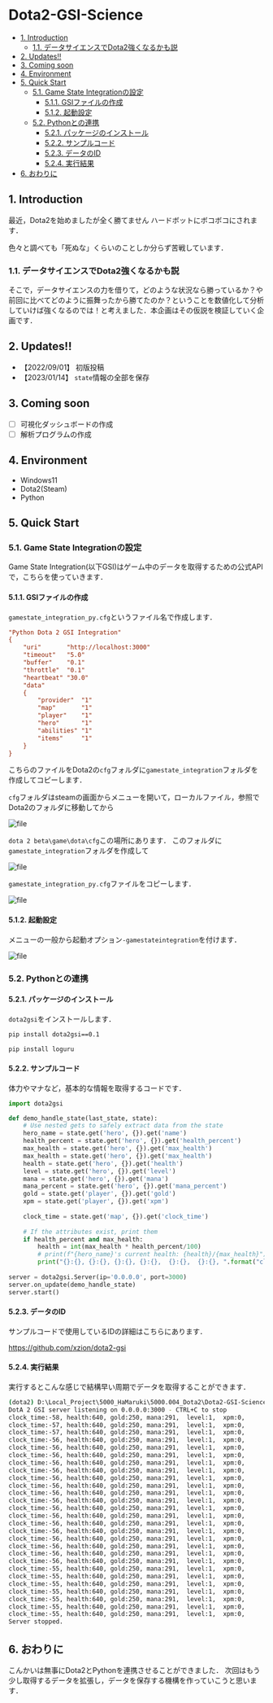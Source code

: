 # Dota2-GSI-Science

- [1. Introduction](#1-introduction)
  - [1.1. データサイエンスでDota2強くなるかも説](#11-データサイエンスでdota2強くなるかも説)
- [2. Updates!!](#2-updates)
- [3. Coming soon](#3-coming-soon)
- [4. Environment](#4-environment)
- [5. Quick Start](#5-quick-start)
  - [5.1. Game State Integrationの設定](#51-game-state-integrationの設定)
    - [5.1.1. GSIファイルの作成](#511-gsiファイルの作成)
    - [5.1.2. 起動設定](#512-起動設定)
  - [5.2. Pythonとの連携](#52-pythonとの連携)
    - [5.2.1. パッケージのインストール](#521-パッケージのインストール)
    - [5.2.2. サンプルコード](#522-サンプルコード)
    - [5.2.3. データのID](#523-データのid)
    - [5.2.4. 実行結果](#524-実行結果)
- [6. おわりに](#6-おわりに)

## 1. Introduction


最近，Dota2を始めましたが全く勝てません
ハードボットにボコボコにされます．

色々と調べても「死ぬな」くらいのことしか分らず苦戦しています．

### 1.1. データサイエンスでDota2強くなるかも説

そこで，データサイエンスの力を借りて，どのような状況なら勝っているか？や前回に比べてどのように振舞ったから勝てたのか？ということを数値化して分析していけば強くなるのでは！と考えました．本企画はその仮説を検証していく企画です．

## 2. Updates!!

- 【2022/09/01】 初版投稿
- 【2023/01/14】 `state`情報の全部を保存

## 3. Coming soon

- [ ] 可視化ダッシュボードの作成
- [ ] 解析プログラムの作成

## 4. Environment

- Windows11
- Dota2(Steam)
- Python


## 5. Quick Start

### 5.1. Game State Integrationの設定

Game State Integration(以下GSI)はゲーム中のデータを取得するための公式APIで，こちらを使っていきます．

#### 5.1.1. GSIファイルの作成

`gamestate_integration_py.cfg`というファイル名で作成します．

```cfg
"Python Dota 2 GSI Integration"
{
    "uri"       "http://localhost:3000"
    "timeout"   "5.0"
    "buffer"    "0.1"
    "throttle"  "0.1"
    "heartbeat" "30.0"
    "data"
    {
        "provider"  "1"
        "map"       "1"
        "player"    "1"
        "hero"      "1"
        "abilities" "1"
        "items"     "1"
    }
}
```

こちらのファイルをDota2の`cfg`フォルダに`gamestate_integration`フォルダを作成してコピーします．

`cfg`フォルダはsteamの画面からメニューを開いて，ローカルファイル，参照でDota2のフォルダに移動してから

![file](https://hamaruki.com/wp-content/uploads/2022/09/image-1662007168773.png)

`dota 2 beta\game\dota\cfg`この場所にあります．
このフォルダに`gamestate_integration`フォルダを作成して

![file](https://hamaruki.com/wp-content/uploads/2022/09/image-1662007373027.png)

`gamestate_integration_py.cfg`ファイルをコピーします．

![file](https://hamaruki.com/wp-content/uploads/2022/09/image-1662007423662.png)


#### 5.1.2. 起動設定

メニューの一般から起動オプション`-gamestateintegration`を付けます．


![file](https://hamaruki.com/wp-content/uploads/2022/09/image-1662007521159.png)


### 5.2. Pythonとの連携

#### 5.2.1. パッケージのインストール

`dota2gsi`をインストールします．

```bash
pip install dota2gsi==0.1
```

```bash
pip install loguru
```

#### 5.2.2. サンプルコード

体力やマナなど，基本的な情報を取得するコードです．

```python
import dota2gsi

def demo_handle_state(last_state, state):
    # Use nested gets to safely extract data from the state
    hero_name = state.get('hero', {}).get('name')
    health_percent = state.get('hero', {}).get('health_percent')
    max_health = state.get('hero', {}).get('max_health')
    max_health = state.get('hero', {}).get('max_health')
    health = state.get('hero', {}).get('health')
    level = state.get('hero', {}).get('level')
    mana = state.get('hero', {}).get('mana')
    mana_percent = state.get('hero', {}).get('mana_percent')
    gold = state.get('player', {}).get('gold')
    xpm = state.get('player', {}).get('xpm')
    
    clock_time = state.get('map', {}).get('clock_time')
    
    # If the attributes exist, print them
    if health_percent and max_health:
        health = int(max_health * health_percent/100)
        # print(f"{hero_name}'s current health: {health}/{max_health}")
        print("{}:{}, {}:{}, {}:{}, {}:{},  {}:{},  {}:{}, ".format("clock_time", clock_time, "health", health, "gold", gold, "mana", mana, "level", level, "xpm", xpm))
        
server = dota2gsi.Server(ip='0.0.0.0', port=3000)
server.on_update(demo_handle_state)
server.start()
```

#### 5.2.3. データのID

サンプルコードで使用しているIDの詳細はこちらにあります．

https://github.com/xzion/dota2-gsi



#### 5.2.4. 実行結果

実行するとこんな感じで結構早い周期でデータを取得することができます．

```bash
(dota2) D:\Local_Project\5000_HaMaruki\5000.004_Dota2\Dota2-GSI-Science>python demo.py
DotA 2 GSI server listening on 0.0.0.0:3000 - CTRL+C to stop
clock_time:-58, health:640, gold:250, mana:291,  level:1,  xpm:0, 
clock_time:-57, health:640, gold:250, mana:291,  level:1,  xpm:0, 
clock_time:-57, health:640, gold:250, mana:291,  level:1,  xpm:0, 
clock_time:-56, health:640, gold:250, mana:291,  level:1,  xpm:0, 
clock_time:-56, health:640, gold:250, mana:291,  level:1,  xpm:0, 
clock_time:-56, health:640, gold:250, mana:291,  level:1,  xpm:0, 
clock_time:-56, health:640, gold:250, mana:291,  level:1,  xpm:0, 
clock_time:-56, health:640, gold:250, mana:291,  level:1,  xpm:0, 
clock_time:-56, health:640, gold:250, mana:291,  level:1,  xpm:0, 
clock_time:-56, health:640, gold:250, mana:291,  level:1,  xpm:0, 
clock_time:-56, health:640, gold:250, mana:291,  level:1,  xpm:0, 
clock_time:-56, health:640, gold:250, mana:291,  level:1,  xpm:0, 
clock_time:-56, health:640, gold:250, mana:291,  level:1,  xpm:0, 
clock_time:-56, health:640, gold:250, mana:291,  level:1,  xpm:0, 
clock_time:-56, health:640, gold:250, mana:291,  level:1,  xpm:0, 
clock_time:-56, health:640, gold:250, mana:291,  level:1,  xpm:0, 
clock_time:-56, health:640, gold:250, mana:291,  level:1,  xpm:0, 
clock_time:-56, health:640, gold:250, mana:291,  level:1,  xpm:0, 
clock_time:-56, health:640, gold:250, mana:291,  level:1,  xpm:0, 
clock_time:-56, health:640, gold:250, mana:291,  level:1,  xpm:0, 
clock_time:-55, health:640, gold:250, mana:291,  level:1,  xpm:0, 
clock_time:-55, health:640, gold:250, mana:291,  level:1,  xpm:0, 
clock_time:-55, health:640, gold:250, mana:291,  level:1,  xpm:0, 
clock_time:-55, health:640, gold:250, mana:291,  level:1,  xpm:0, 
clock_time:-55, health:640, gold:250, mana:291,  level:1,  xpm:0, 
clock_time:-55, health:640, gold:250, mana:291,  level:1,  xpm:0, 
clock_time:-55, health:640, gold:250, mana:291,  level:1,  xpm:0, 
Server stopped.

```



## 6. おわりに

こんかいは無事にDota2とPythonを連携させることができました．
次回はもう少し取得するデータを拡張し，データを保存する機構を作っていこうと思います．





